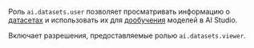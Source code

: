 Роль `ai.datasets.user` позволяет просматривать информацию о [датасетах](../../../ai-studio/dataset/api-ref/grpc/index.md) и использовать их для [дообучения](../../../ai-studio/concepts/tuning/index.md#fm-tuning) моделей в AI Studio.

Включает разрешения, предоставляемые ролью `ai.datasets.viewer`.
